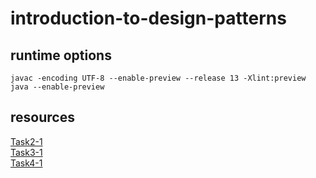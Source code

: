 # introduction-to-design-patterns

## runtime options
```
javac -encoding UTF-8 --enable-preview --release 13 -Xlint:preview
java --enable-preview
```

## resources
[Task2-1](https://github.com/smicle/introduction-to-design-patterns/blob/master/task2-1/SingletonTest.java)  
[Task3-1](https://github.com/smicle/introduction-to-design-patterns/tree/master/task3-1)  
[Task4-1](https://github.com/smicle/introduction-to-design-patterns/tree/master/task4-1)  
